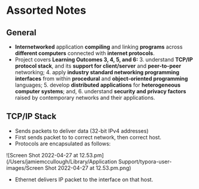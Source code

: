 # Assorted Notes

## General

- **Internetworked** application **compiling** and linking **programs** across **different computers** connected with **internet protocols**. 
- Project covers **Learning Outcomes 3, 4, 5, and 6:**
  3. understand **TCP/IP protocol stack**, and its **support for client/server** and **peer-to-peer** networking;
  4. apply **industry standard networking programming interfaces** from within **procedural** and **object-oriented programming** languages;
  5. develop **distributed applications** for **heterogeneous computer systems**; and,
  6. understand **security and privacy factors** raised by contemporary networks and their applications.





## TCP/IP Stack

- Sends packets to deliver data (32-bit IPv4 addresses)
- First sends packet to to correct network, then correct host.
- Protocols are encapsulated as follows:

![Screen Shot 2022-04-27 at 12.53.pm](/Users/jamiemccullough/Library/Application Support/typora-user-images/Screen Shot 2022-04-27 at 12.53.pm.png)

- Ethernet delivers IP packet to the interface on that host.